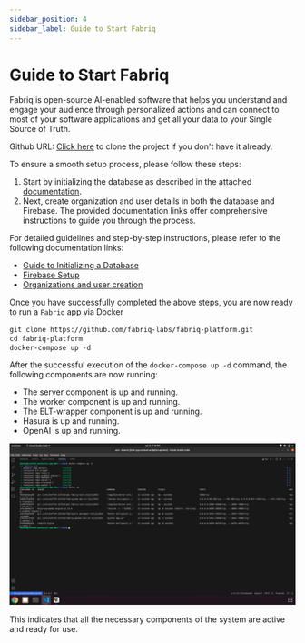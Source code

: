 ```yaml
---
sidebar_position: 4
sidebar_label: Guide to Start Fabriq
---
```


# Guide to Start Fabriq

Fabriq is open-source AI-enabled software that helps you understand and engage your audience through personalized actions and can connect to most of your software applications and get all your data to your Single Source of Truth.


Github URL:  [Click here](https://github.com/fabriq-labs/fabriq-platform/tree/master/) to clone the project if you don't have it already.

To ensure a smooth setup process, please follow these steps:
1. Start by initializing the database as described in the attached [documentation](./init_database).
2. Next, create organization and user details in both the database and Firebase. The provided documentation links offer comprehensive instructions to guide you through the process.

For detailed guidelines and step-by-step instructions, please refer to the following documentation links: 

- [Guide to Initializing a Database](./init_database)
- [Firebase Setup](./setup_firebase_project.md)
- [Organizations and user creation](./org_setup.md)


Once you have successfully completed the above steps, you are now ready to run a `Fabriq` app via Docker

```shell
git clone https://github.com/fabriq-labs/fabriq-platform.git
cd fabriq-platform
docker-compose up -d
```

After the successful execution of the `docker-compose up -d` command, the following components are now running:

- The server component is up and running.
- The worker component is up and running.
- The ELT-wrapper component is up and running.
- Hasura is up and running.
- OpenAI is up and running.

![flyway_running](/img/fabriq_running.png)

This indicates that all the necessary components of the system are active and ready for use.